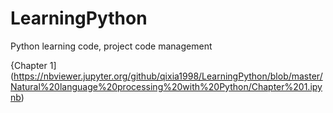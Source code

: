 # LearningPython
Python learning code, project code management

{Chapter 1] (https://nbviewer.jupyter.org/github/qixia1998/LearningPython/blob/master/Natural%20language%20processing%20with%20Python/Chapter%201.ipynb)
